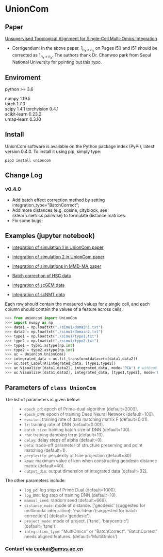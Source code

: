 # UnionCom

## Paper
[Unsupervised Topological Alignment for Single-Cell Multi-Omics Integration](https://academic.oup.com/bioinformatics/article/36/Supplement_1/i48/5870490)

+ Corrigendum: In the above paper, $1_{n_x\times n_y}$ on Pages i50 and i51 should be corrected as $1_{n_x\times n_x}$. The authors thank Dr. Chanwoo park from Seoul National University for pointing out this typo.

## Enviroment
python >= 3.6

numpy 1.19.5  
torch 1.7.0  
scipy 1.4.1
torchvision 0.4.1  
scikit-learn 0.23.2  
umap-learn 0.3.10

## Install
UnionCom software is available on the Python package index (PyPI), latest version 0.4.0. To install it using pip, simply type:
```
pip3 install unioncom
```

## Change Log
### v0.4.0
+ Add batch effect correction method by setting integration_type="BatchCorrect";
+ Add more distances (e.g. cosine, cityblock, see sklearn.metrics.pairwise) to formulate distance matrices. 
+ Fix some bugs;

## Examples (jupyter notebook)

+ [Integration of simulation 1 in UnionCom paper](https://github.com/caokai1073/UnionCom/blob/master/Examples/Simulation1.ipynb)

+ [Integration of simulation 2 in UnionCom paper](https://github.com/caokai1073/UnionCom/blob/master/Examples/Simulation2.ipynb)

+ [Integration of simulations in MMD-MA paper](https://github.com/caokai1073/UnionCom/blob/master/Examples/MMD-MA-simulations.ipynb)

+ [Batch correction of HSC data](https://github.com/caokai1073/UnionCom/blob/master/Examples/HSC.ipynb)

+ [Integration of scGEM data](https://github.com/caokai1073/UnionCom/blob/master/Examples/scGEM.ipynb)

+ [Integration of scNMT data](https://github.com/caokai1073/UnionCom/blob/master/Examples/scNMT.ipynb)

Each row should contain the measured values for a single cell, and each column should contain the values of a feature across cells.

```python
>>> from unioncom import UnionCom
>>> import numpy as np
>>> data1 = np.loadtxt("./simu1/domain1.txt")
>>> data2 = np.loadtxt("./simu1/domain2.txt")
>>> type1 = np.loadtxt("./simu1/type1.txt")
>>> type2 = np.loadtxt("./simu1/type2.txt")
>>> type1 = type1.astype(np.int)
>>> type2 = type2.astype(np.int)
>>> uc = UnionCom.UnionCom()
>>> integrated_data = uc.fit_transform(dataset=[data1,data2])
>>> uc.test_LabelTA(integrated_data, [type1,type2])
>>> uc.Visualize([data1,data2], integrated_data, mode='PCA') # without datatype
>>> uc.Visualize([data1,data2], integrated_data, [type1,type2], mode='PCA') # with datatype
```

## Parameters of ```class UnionCom```

The list of parameters is given below:
> + ```epoch_pd```: epoch of Prime-dual algorithm (default=2000).
> + ```epoch_DNN```: epoch of training Deep Neural Network (default=100).
> + ```epsilon```: training rate of data matching matrix F (default=0.01).
> + ```lr```: training rate of DNN (default=0.001).
> + ```batch_size```: training batch size of DNN (default=100).
> + ```rho```: training damping term (default=10).
> + ```delay```: delay steps of alpha (default=0).
> + ```beta```: trade-off parameter of structure preserving and point matching (default=1).
> + ```perplexity```: perplexity of tsne projection (default=30)
> + ```kmax```: maximum value of knn when constructing geodesic distance matrix (default=40).
> + ```output_dim```: output dimension of integrated data (default=32).

The other parameters include:
> + ```log_pd```: log step of Prime Dual (default=1000).
> + ```log_DNN```: log step of training DNN (default=10).
> + ```manual_seed```: random seed (default=666).
> + ```distance_mode```: mode of distance. ['geodesic' (suggested for multimodal integration), 'euclidean'(suggested for batch correction)] (default='geodesic').
> + ```project_mode```: mode of project, ['tsne', 'barycentric'] (default='tsne').
> + ```integration_type```: "MultiOmics" or "BatchCorrect". "BatchCorrect" needs aligned features. (default='MultiOmics')

### Contact via caokai@amss.ac.cn

